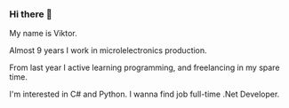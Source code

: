 ### Hi there 👋
My name is Viktor.

Almost 9 years I work in microlelectronics production.

From last year I active learning programming, and freelancing in my spare time.

I'm interested in C# and Python.
I wanna find job full-time .Net Developer. 



<!--
**VityaAnimato/VityaAnimato** is a ✨ _special_ ✨ repository because its `README.md` (this file) appears on your GitHub profile.

Here are some ideas to get you started:

- 🔭 I’m currently working on ...
- 🌱 I’m currently learning ...
- 👯 I’m looking to collaborate on ...
- 🤔 I’m looking for help with ...
- 💬 Ask me about ...
- 📫 How to reach me: ...
- 😄 Pronouns: ...
- ⚡ Fun fact: ...
-->
